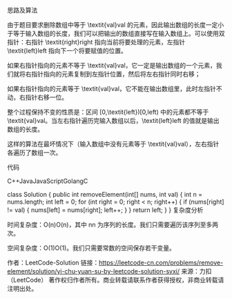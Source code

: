思路及算法

由于题目要求删除数组中等于 \textit{val}val 的元素，因此输出数组的长度一定小于等于输入数组的长度，我们可以把输出的数组直接写在输入数组上。可以使用双指针：右指针 \textit{right}right 指向当前将要处理的元素，左指针 \textit{left}left 指向下一个将要赋值的位置。

如果右指针指向的元素不等于 \textit{val}val，它一定是输出数组的一个元素，我们就将右指针指向的元素复制到左指针位置，然后将左右指针同时右移；

如果右指针指向的元素等于 \textit{val}val，它不能在输出数组里，此时左指针不动，右指针右移一位。

整个过程保持不变的性质是：区间 [0,\textit{left})[0,left) 中的元素都不等于 \textit{val}val。当左右指针遍历完输入数组以后，\textit{left}left 的值就是输出数组的长度。

这样的算法在最坏情况下（输入数组中没有元素等于 \textit{val}val），左右指针各遍历了数组一次。

代码

C++JavaJavaScriptGolangC

class Solution {
public int removeElement(int[] nums, int val) {
int n = nums.length;
int left = 0;
for (int right = 0; right < n; right++) {
if (nums[right] != val) {
nums[left] = nums[right];
left++;
}
}
return left;
}
}
复杂度分析

时间复杂度：O(n)O(n)，其中 nn 为序列的长度。我们只需要遍历该序列至多两次。

空间复杂度：O(1)O(1)。我们只需要常数的空间保存若干变量。

作者：LeetCode-Solution
链接：https://leetcode-cn.com/problems/remove-element/solution/yi-chu-yuan-su-by-leetcode-solution-svxi/
来源：力扣（LeetCode）
著作权归作者所有。商业转载请联系作者获得授权，非商业转载请注明出处。